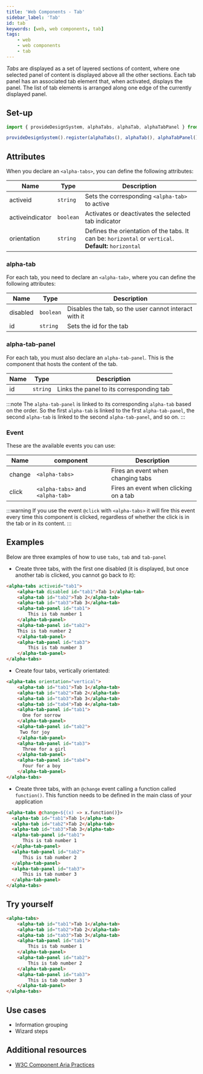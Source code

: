 ```yaml
---
title: 'Web Components - Tab'
sidebar_label: 'Tab'
id: tab
keywords: [web, web components, tab]
tags:
    - web
    - web components
    - tab
---
```


_Tabs_ are displayed as a set of layered sections of content, where one selected panel of content is displayed above all the other sections. Each tab panel has an associated tab element that, when activated, displays the panel. The list of tab elements is arranged along one edge of the currently displayed panel.

## Set-up

```ts
import { provideDesignSystem, alphaTabs, alphaTab, alphaTabPanel } from '@genesislcap/alpha-design-system';

provideDesignSystem().register(alphaTabs(), alphaTab(), alphaTabPanel());
```
## Attributes

When you declare an `<alpha-tabs>`, you can define the following attributes:

| Name            | Type      | Description                                                                                           |
|-----------------|-----------|-------------------------------------------------------------------------------------------------------|
| activeid        | `string`  | Sets the corresponding `<alpha-tab>` to active                                                        | 
| activeindicator | `boolean` | Activates or deactivates the selected tab indicator                                                   | 
| orientation     | `string`  | Defines the orientation of the tabs. It can be: `horizontal` or `vertical`. **Default:** `horizontal` | 

### alpha-tab

For each tab, you need to declare an `<alpha-tab>`, where you can define the following attributes:

| Name        | Type      | Description                                                                                           |
|-------------|-----------|-------------------------------------------------------------------------------------------------------|
| disabled    | `boolean` | Disables the tab, so the user cannot interact with it                                                 | 
| id          | `string`  | Sets the id for the tab                                                                               | 



### alpha-tab-panel

For each tab, you must also declare an `alpha-tab-panel`. This is the component that hosts the content of the tab.

| Name | Type     | Description                              |
|------|----------|------------------------------------------|
| id   | `string` | Links the panel to its corresponding tab |

:::note
The `alpha-tab-panel` is linked to its corresponding `alpha-tab` based on the order. So the first `alpha-tab` is linked to the first `alpha-tab-panel`, the second `alpha-tab` is linked to the second `alpha-tab-panel`, and so on. 
:::

### Event

These are the available events you can use:

| Name   | component                        | Description                           |
|--------|----------------------------------|---------------------------------------|
| change | `<alpha-tabs>`                   | Fires an event when changing tabs     |
| click  | `<alpha-tabs>` and `<alpha-tab>` | Fires an event when clicking on a tab |

:::warning
If you use the event `@click` with `<alpha-tabs>` it will fire this event every time this component is clicked, regardless of whether the click is in the tab or in its content.
:::

## Examples

Below are three examples of how to use `tabs`, `tab` and `tab-panel`

- Create three tabs, with the first one disabled (it is displayed, but once another tab is clicked, you cannot go back to it):
```html
<alpha-tabs activeid="tab1">
    <alpha-tab disabled id="tab1">Tab 1</alpha-tab>
    <alpha-tab id="tab2">Tab 2</alpha-tab>
    <alpha-tab id="tab3">Tab 3</alpha-tab>
    <alpha-tab-panel id="tab1">
        This is tab number 1
    </alpha-tab-panel>
    <alpha-tab-panel id="tab2">
    This is tab number 2
    </alpha-tab-panel>
    <alpha-tab-panel id="tab3">
        This is tab number 3
    </alpha-tab-panel>
</alpha-tabs>
```
- Create four tabs, vertically orientated:
```html
<alpha-tabs orientation="vertical">
    <alpha-tab id="tab1">Tab 1</alpha-tab>
    <alpha-tab id="tab2">Tab 2</alpha-tab>
    <alpha-tab id="tab3">Tab 3</alpha-tab>
    <alpha-tab id="tab4">Tab 4</alpha-tab>
    <alpha-tab-panel id="tab1">
      One for sorrow
    </alpha-tab-panel>
    <alpha-tab-panel id="tab2">
     Two for joy
    </alpha-tab-panel>
    <alpha-tab-panel id="tab3">
      Three for a girl
    </alpha-tab-panel>
    <alpha-tab-panel id="tab4">
      Four for a boy
    </alpha-tab-panel>
</alpha-tabs>
```
- Create three tabs, with an `@change` event calling a function called `function()`. This function needs to be defined in
the main class of your application

```html
<alpha-tabs @change=${(x) => x.function()}>
  <alpha-tab id="tab1">Tab 1</alpha-tab>
  <alpha-tab id="tab2">Tab 2</alpha-tab>
  <alpha-tab id="tab3">Tab 3</alpha-tab>
  <alpha-tab-panel id="tab1">
      This is tab number 1
  </alpha-tab-panel>
  <alpha-tab-panel id="tab2">
      This is tab number 2
  </alpha-tab-panel>
  <alpha-tab-panel id="tab3">
      This is tab number 3
  </alpha-tab-panel>
</alpha-tabs>
```

## Try yourself

```html live
<alpha-tabs>
    <alpha-tab id="tab1">Tab 1</alpha-tab>
    <alpha-tab id="tab2">Tab 2</alpha-tab>
    <alpha-tab id="tab3">Tab 3</alpha-tab>
    <alpha-tab-panel id="tab1">
        This is tab number 1
    </alpha-tab-panel>
    <alpha-tab-panel id="tab2">
        This is tab number 2
    </alpha-tab-panel>
    <alpha-tab-panel id="tab3">
        This is tab number 3
    </alpha-tab-panel>
</alpha-tabs>
```

## Use cases

* Information grouping
* Wizard steps

## Additional resources

- [W3C Component Aria Practices](https://w3c.github.io/aria-practices/#tabpanel)
